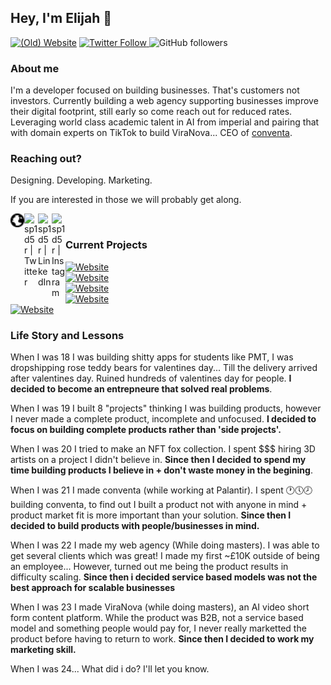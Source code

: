 ## Hey, I'm Elijah  👋

[![ (Old) Website](https://img.shields.io/website?label=my-website&style=for-the-badge&url=https%3A%2F%2Fcodestackr.com)](https://www.doc.ic.ac.uk/~aa1719/#/)
[![Twitter Follow](https://img.shields.io/twitter/follow/sp1d5r_?style=for-the-badge&logo=twitter)
](https://twitter.com/sp1d5r_)
![GitHub followers](https://img.shields.io/github/followers/sp1d5r?style=for-the-badge&logo=github)

### About me

I'm a developer focused on building businesses. That's customers not investors. Currently building a web agency supporting businesses improve their digital footprint, still early so come reach out for reduced rates. Leveraging world class academic talent in AI from imperial and pairing that with domain experts on TikTok to build ViraNova... CEO of [conventa](https://www.conventa.net). 


### Reaching out?

Designing. Developing. Marketing. 

If you are interested in those we will probably get along. 

[<img align="left" alt="sp1d5r.com" width="22px" src="https://raw.githubusercontent.com/iconic/open-iconic/master/svg/globe.svg" />][website]
[<img align="left" alt="sp1d5r | Twitter" width="22px" src="https://cdn.jsdelivr.net/npm/simple-icons@v3/icons/twitter.svg" />][twitter]
[<img align="left" alt="sp1d5r | LinkedIn" width="22px" src="https://cdn.jsdelivr.net/npm/simple-icons@v3/icons/linkedin.svg" />][linkedin]
[<img align="left" alt="sp1d5r | Instagram" width="22px" src="https://cdn.jsdelivr.net/npm/simple-icons@v3/icons/instagram.svg" />][instagram]
<br/>

### Current Projects 
[![Website](https://img.shields.io/website?label=Conventa%20Website&up_message=up&style=for-the-badge&url=https%3A%2F%2Fwww.conventa.net)](https://www.conventa.net)
<br/>
[![Website](https://img.shields.io/website?label=Viranova&up_message=up&style=for-the-badge&url=https%3A%2F%2Fwww.viranova.io)](https://www.viranova.io)
<br/>
[![Website](https://img.shields.io/website?label=SlitherNSolve&up_message=up&style=for-the-badge&url=https%3A%2F%2Fmain.d1lptenfvbt5j7.amplifyapp.com)](https://main.d1lptenfvbt5j7.amplifyapp.com)
<br/>
[![Website](https://img.shields.io/website?label=ChitterChatter&up_message=up&style=for-the-badge&url=https%3A%2F%2Fmain.da33bv73co276.amplifyapp.com)](https://main.da33bv73co276.amplifyapp.com)
<br/>
[![Website](https://img.shields.io/website?label=ViralVault&up_message=up&style=for-the-badge&url=https%3A%2F%2Fmain.dyx2wbsq8ei59.amplifyapp.com)](https://main.dyx2wbsq8ei59.amplifyapp.com)
<br/>




### Life Story and Lessons

When I was 18 I was building shitty apps for students like PMT, I was dropshipping rose teddy bears for valentines day... Till the delivery arrived after valentines day. Ruined hundreds of valentines day for people. **I decided to become an entrepneure that solved real problems**.

When I was 19 I built 8 "projects" thinking I was building products, however I never made a complete product, incomplete and unfocused. **I decided to focus on building complete products rather than 'side projects'.**

When I was 20 I tried to make an NFT fox collection. I spent $$$ hiring 3D artists on a project I didn't believe in. **Since then I decided to spend my time building products I believe in + don't waste money in the begining**.

When I was 21 I made conventa (while working at Palantir). I spent 🕐🕔🕗 building conventa, to find out I built a product not with anyone in mind + product market fit is more important than your solution. **Since then I decided to build products with people/businesses in mind.**

When I was 22 I made my web agency (While doing masters). I was able to get several clients which was great! I made my first ~£10K outside of being an employee... However, turned out me being the product results in difficulty scaling. **Since then i decided service based models was not the best approach for scalable businesses**

When I was 23 I made ViraNova (while doing masters), an AI video short form content platform. While the product was B2B, not a service based model and something people would pay for, I never really marketted the product before having to return to work. **Since then I decided to work my marketing skill.**

When I was 24... What did i do? I'll let you know.

[website]: https://www.doc.ic.ac.uk/~aa1719/#/
[twitter]: https://twitter.com/sp1d5r_
[linkedin]: https://www.linkedin.com/in/elijahahmad/
[instagram]: https://www.instagram.com/ElijahAhmad__ 
